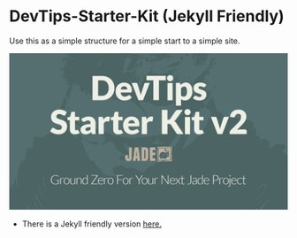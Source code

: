 
DevTips-Starter-Kit (Jekyll Friendly)
===================

Use this as a simple structure for a simple start to a simple site.

<img src="https://github.com/DevTips/DevTips-Starter-Kit/blob/master/assets/img/starter-kit-cover.jpg?raw=true"
alt="Watch the video on youtube" />

- There is a Jekyll friendly version <a href="https://github.com/DevTips/DevTips-Starter-Kit/tree/Jekyll-Starter-Kit">here.</a>
